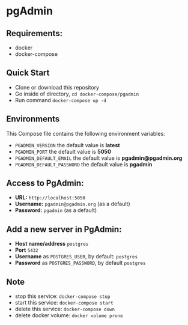 # pgAdmin

## Requirements:
- docker
- docker-compose

## Quick Start
- Clone or download this repository
- Go inside of directory, `cd docker-compose/pgadmin`
- Run command `docker-compose up -d`

## Environments
This Compose file contains the following environment variables:

- `PGADMIN_VERSION` the default value is **latest**
- `PGADMIN_PORT` the default value is **5050**
- `PGADMIN_DEFAULT_EMAIL` the default value is **pgadmin&#64;pgadmin&#46;org**
- `PGADMIN_DEFAULT_PASSWORD` the default value is **pgadmin**

## Access to PgAdmin: 
- **URL:** `http://localhost:5050`
- **Username:** `pgadmin@pgadmin.org` (as a default)
- **Password:** `pgadmin` (as a default)

## Add a new server in PgAdmin:
- **Host name/address** `postgres`
- **Port** `5432`
- **Username** as `POSTGRES_USER`, by default: `postgres`
- **Password** as `POSTGRES_PASSWORD`, by default `postgres`

## Note
- stop this service: `docker-compose stop`
- start this service: `docker-compose start`
- delete this service: `docker-compose down`
- delete docker volume: `docker volume prune`
